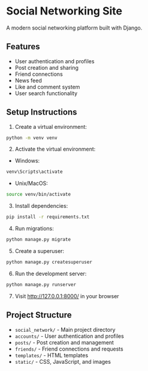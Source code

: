 # Social Networking Site

A modern social networking platform built with Django.

## Features

- User authentication and profiles
- Post creation and sharing
- Friend connections
- News feed
- Like and comment system
- User search functionality

## Setup Instructions

1. Create a virtual environment:
```bash
python -m venv venv
```

2. Activate the virtual environment:
- Windows:
```bash
venv\Scripts\activate
```
- Unix/MacOS:
```bash
source venv/bin/activate
```

3. Install dependencies:
```bash
pip install -r requirements.txt
```

4. Run migrations:
```bash
python manage.py migrate
```

5. Create a superuser:
```bash
python manage.py createsuperuser
```

6. Run the development server:
```bash
python manage.py runserver
```

7. Visit http://127.0.0.1:8000/ in your browser

## Project Structure

- `social_network/` - Main project directory
- `accounts/` - User authentication and profiles
- `posts/` - Post creation and management
- `friends/` - Friend connections and requests
- `templates/` - HTML templates
- `static/` - CSS, JavaScript, and images 